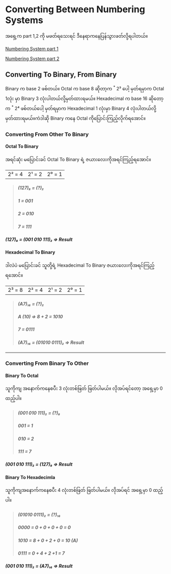 # Converting Between Numbering Systems

အရှေ့က part 1,2 ကို မဖတ်ရသေးရင် ဒီနေရာကနေပြန်သွားဖတ်လို့ရပါတယ်။​

[Numbering System part 1](https://github.com/aungsannphyo/Data-Structure-And-Algorithms/blob/main/2-number-systems/number-system-part-1.md)

[Numbering System part 2](https://github.com/aungsannphyo/Data-Structure-And-Algorithms/blob/main/2-number-systems/number-system-part-2.md)


## Converting To Binary, From Binary

Binary က base 2 ဖစ်တယ်။​ 
Octal က base 8 ဆိုတာ့က <sup>\*</sup> 2³ ပေါ့ မှတ်ရမှာက Octal 1လုံး မှာ Binary 3 လုံးပါတယ်လို့မှတ်ထားရမယ်။
Hexadecimal က base 16 ဆိုတော့က <sup>\*</sup> 2⁴ ဖစ်တယ်ပေါ့ မှတ်ရမှာက Hexadecimal 1 လုံးမှာ Binary 4 လုံးပါတယ်လို့မှတ်ထားရမယ်။ကဲဒါဆို Binary ကနေ Octal ကိုပြောင်းကြည့်လိုက်ရအောင်။

### Converting From Other To Binary

#### Octal To Binary
အရင်ဆုံး မပြောင်းခင် Octal To Binary ရဲ့ ဇယားလေးကိုအရင်ကြည့်ရအောင်။

|           |           |           |
|:---------:|:---------:|:---------:|
|2² = 4     |   2¹ = 2  |   2⁰ = 1  |

> ##### (127)₈ = (?)₂
> ##### 1 = 001
> ##### 2 = 010
> ##### 7 = 111
>
##### (127)₈ = (001 010 111)₂ => Result

#### Hexadecimal To Binary
ဒါလဲပဲ မပြောင်းခင် သူတို့ရဲ့ Hexadecimal To Binary ဇယားလေးကိုအရင်ကြည့်ရအောင်။

|           |           |           |           |
|:---------:|:---------:|:---------:|:----------|
| 2³ = 8    |   2² = 4  |  2¹ = 2   |   2⁰ = 1  |

> ##### (A7)₁₆ = (?)₂
> ##### A (10) => 8 + 2 = 1010
> ##### 7 = 0111
>
> ##### (A7)₁₆ = (01010 0111)₂ => Result

---

### Converting From Binary To Other

#### Binary To Octal
သူကိုကျ အနောက်ကနေစပီး 3 လုံးတစ်ဖြတ် ဖြတ်ပါမယ်။ လိုအပ်ရင်တော့ အရှေ့မှာ 0 ထည့်ပါ။

> ##### (001 010 111)₂ = (?)₈
> ##### 001 = 1
> ##### 010 = 2
> ##### 111 = 7
>
##### (001 010 111)₂ = (127)₈ => Result

#### Binary To Hexadecimla
သူကိုကျအနောက်ကနေစပီး 4 လုံးတစ်ဖြတ် ဖြတ်ပါမယ်။ လိုအပ်ရင် အရှေ့မှာ 0 ထည့်ပါ။

> ##### (01010 0111)₂ = (?)₁₆
> ##### 0000 = 0 + 0 + 0 + 0 = 0
> ##### 1010 = 8 + 0 + 2 + 0 = 10 (A)
> ##### 0111 = 0 + 4 + 2 +1 = 7
>
##### (001 010 111)₂ = (A7)₁₆ => Result
